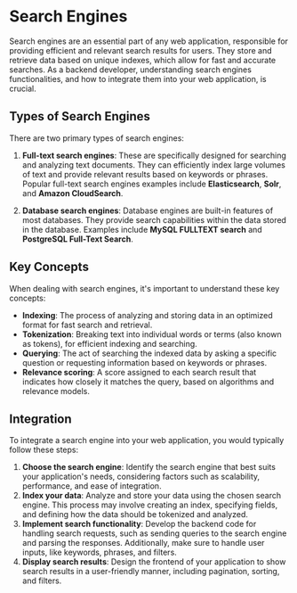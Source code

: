 # Search Engines

Search engines are an essential part of any web application, responsible for providing efficient and relevant search results for users. They store and retrieve data based on unique indexes, which allow for fast and accurate searches. As a backend developer, understanding search engines functionalities, and how to integrate them into your web application, is crucial.

## Types of Search Engines

There are two primary types of search engines: 

1. **Full-text search engines**: These are specifically designed for searching and analyzing text documents. They can efficiently index large volumes of text and provide relevant results based on keywords or phrases. Popular full-text search engines examples include **Elasticsearch**, **Solr**, and **Amazon CloudSearch**.

2. **Database search engines**: Database engines are built-in features of most databases. They provide search capabilities within the data stored in the database. Examples include **MySQL FULLTEXT search** and **PostgreSQL Full-Text Search**.

## Key Concepts

When dealing with search engines, it's important to understand these key concepts:

- **Indexing**: The process of analyzing and storing data in an optimized format for fast search and retrieval.
- **Tokenization**: Breaking text into individual words or terms (also known as tokens), for efficient indexing and searching.
- **Querying**: The act of searching the indexed data by asking a specific question or requesting information based on keywords or phrases.
- **Relevance scoring**: A score assigned to each search result that indicates how closely it matches the query, based on algorithms and relevance models.

## Integration

To integrate a search engine into your web application, you would typically follow these steps:

1. **Choose the search engine**: Identify the search engine that best suits your application's needs, considering factors such as scalability, performance, and ease of integration.
2. **Index your data**: Analyze and store your data using the chosen search engine. This process may involve creating an index, specifying fields, and defining how the data should be tokenized and analyzed.
3. **Implement search functionality**: Develop the backend code for handling search requests, such as sending queries to the search engine and parsing the responses. Additionally, make sure to handle user inputs, like keywords, phrases, and filters.
4. **Display search results**: Design the frontend of your application to show search results in a user-friendly manner, including pagination, sorting, and filters.
